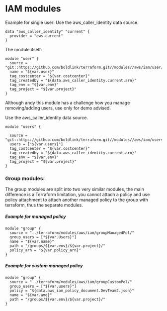 # IAM modules


Example for single user:
Use the aws_caller_identity data source.
```hcl-terraform
data "aws_caller_identity" "current" {
  provider = "aws.current"
}
```
The module itself:
```hcl-terraform
module "user" {
  source = "git::https://github.com/boldlink/terraform.git//modules//aws/iam/user/"
  name = "${var.user}"
  tag_costcenter = "${var.costcenter}"
  tag_createdby = "${data.aws_caller_identity.current.arn}"
  tag_env = "${var.env}"
  tag_project = "${var.project}"
}
```
Although andy this module has a challenge how you manage removing/adding users, use only for demo advised.

Use the aws_caller_identity data source.
```hcl-terraform
module "users" {

  source = "git::https://github.com/boldlink/terraform.git//modules//aws/iam/users/"
  users = ["${var.users}"]
  tag_costcenter = "${var.costcenter}"
  tag_createdby = "${data.aws_caller_identity.current.arn}"
  tag_env = "${var.env}"
  tag_project = "${var.project}"
}
```

### Group modules:
The group modules are split into two very similar modules, the main difference is a Terraform limitation, you cannot attach a policy and use policy attachment to attach another managed policy to the group with terraform, thus the separate modules.

##### Example for managed policy
```hcl-terraform
module "group" {
  source = "../terraform/modules/aws/iam/groupManagedPol/"
  group_users = ["${var.Users}"]
  name = "${var.name}"
  path = "/groups/${var.env}/${var.project}/"
  policy_arn = "${var.policy_arn}"
}
```
##### Example for custom managed policy
```hcl-terraform
module "group" {
  source = "../terraform/modules/aws/iam/groupCustomPol/"
  group_users = ["${var.users}"]
  policy = "${data.aws_iam_policy_document.DevTeam2.json}"
  name = "${var.ame}"
  path = "/groups/${var.env}/${var.project}/"
}
```
